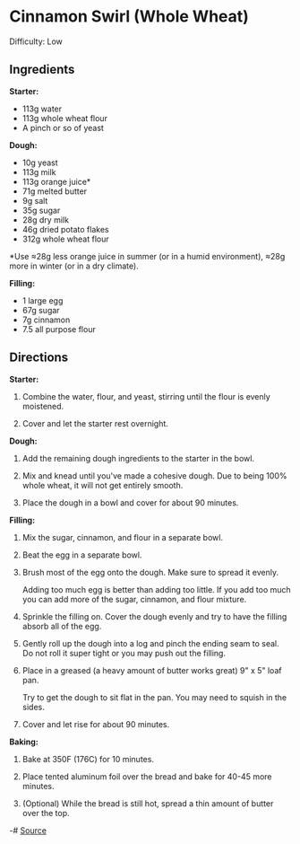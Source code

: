 # Cinnamon Swirl (Whole Wheat)

Difficulty: Low

## Ingredients

**Starter:**
- 113g water
- 113g whole wheat flour
- A pinch or so of yeast

**Dough:**
- 10g yeast
- 113g milk
- 113g orange juice*
- 71g melted butter
- 9g salt
- 35g sugar
- 28g dry milk
- 46g dried potato flakes
- 312g whole wheat flour

*Use ≈28g less orange juice in summer (or in a humid environment), ≈28g more in winter (or in a dry climate).

**Filling:**
- 1 large egg
- 67g sugar
- 7g cinnamon
- 7.5 all purpose flour

## Directions

**Starter:**

1. Combine the water, flour, and yeast, stirring until the flour is evenly moistened.

2. Cover and let the starter rest overnight.

**Dough:**

1. Add the remaining dough ingredients to the starter in the bowl.

2. Mix and knead until you've made a cohesive dough. Due to being 100% whole wheat, it will not get entirely smooth.

3. Place the dough in a bowl and cover for about 90 minutes.

**Filling:**

1. Mix the sugar, cinnamon, and flour in a separate bowl.

2. Beat the egg in a separate bowl.

3. Brush most of the egg onto the dough. Make sure to spread it evenly.

    Adding too much egg is better than adding too little. If you add too much you can add more of the sugar, cinnamon, and flour mixture.

4. Sprinkle the filling on. Cover the dough evenly and try to have the filling absorb all of the egg.

5. Gently roll up the dough into a log and pinch the ending seam to seal. Do not roll it super tight or you may push out the filling.

6. Place in a greased (a heavy amount of butter works great) 9" x 5" loaf pan.

    Try to get the dough to sit flat in the pan. You may need to squish in the sides.

7. Cover and let rise for about 90 minutes.

**Baking:**

1. Bake at 350F (176C) for 10 minutes.

2. Place tented aluminum foil over the bread and bake for 40-45 more minutes.

3. (Optional) While the bread is still hot, spread a thin amount of butter over the top.

-# [Source](https://www.kingarthurbaking.com/recipes/100-whole-wheat-cinnamon-swirl-bread-recipe)
